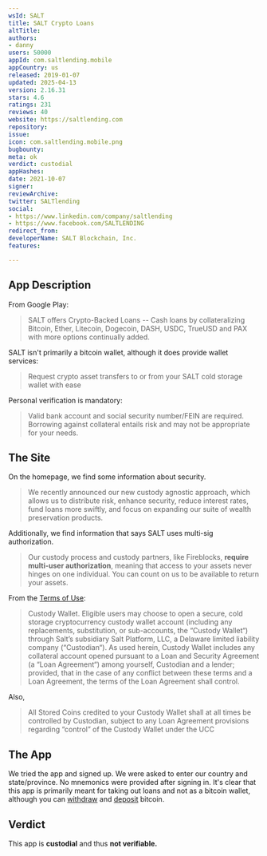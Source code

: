 ```yaml
---
wsId: SALT
title: SALT Crypto Loans
altTitle: 
authors:
- danny
users: 50000
appId: com.saltlending.mobile
appCountry: us
released: 2019-01-07
updated: 2025-04-13
version: 2.16.31
stars: 4.6
ratings: 231
reviews: 40
website: https://saltlending.com
repository: 
issue: 
icon: com.saltlending.mobile.png
bugbounty: 
meta: ok
verdict: custodial
appHashes: 
date: 2021-10-07
signer: 
reviewArchive: 
twitter: SALTlending
social:
- https://www.linkedin.com/company/saltlending
- https://www.facebook.com/SALTLENDING
redirect_from: 
developerName: SALT Blockchain, Inc.
features: 

---
```


## App Description
From Google Play:

> SALT offers Crypto-Backed Loans -- Cash loans by collateralizing Bitcoin, Ether, Litecoin, Dogecoin, DASH, USDC, TrueUSD and PAX with more options continually added.

SALT isn't primarily a bitcoin wallet, although it does provide wallet services:

> Request crypto asset transfers to or from your SALT cold storage wallet with ease

Personal verification is mandatory:
> Valid bank account and social security number/FEIN are required. Borrowing against collateral entails risk and may not be appropriate for your needs.

## The Site
On the homepage, we find some information about security.

> We recently announced our new custody agnostic approach, which allows us to distribute risk, enhance security, reduce interest rates, fund loans more swiftly, and focus on expanding our suite of wealth preservation products.

Additionally, we find information that says SALT uses multi-sig authorization.

> Our custody process and custody partners, like Fireblocks, **require multi-user authorization**, meaning that access to your assets never hinges on one individual. You can count on us to be available to return your assets.

From the [Terms of Use](https://saltlending.com/terms-of-use/):

> Custody Wallet. Eligible users may choose to open a secure, cold storage cryptocurrency custody wallet account (including any replacements, substitution, or sub-accounts, the “Custody Wallet“) through Salt’s subsidiary Salt Platform, LLC, a Delaware limited liability company (“Custodian“). As used herein, Custody Wallet includes any collateral account opened pursuant to a Loan and Security Agreement (a “Loan Agreement“) among yourself, Custodian and a lender; provided, that in the case of any conflict between these terms and a Loan Agreement, the terms of the Loan Agreement shall control.

Also,

> All Stored Coins credited to your Custody Wallet shall at all times be controlled by Custodian, subject to any Loan Agreement provisions regarding “control” of the Custody Wallet under the UCC

## The App
We tried the app and signed up. We were asked to enter our country and state/province. No mnemonics were provided after signing in. It's clear that this app is primarily meant for taking out loans and not as a bitcoin wallet, although you can [withdraw](https://saltlending.com/how-do-i-withdraw-my-collateral/) and [deposit](https://saltlending.com/how-do-i-deposit-collateral/) bitcoin.

## Verdict
This app is **custodial** and thus **not verifiable.**
